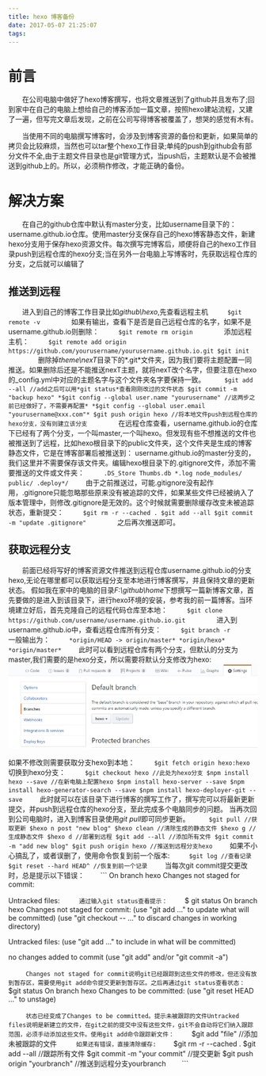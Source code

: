```yaml
---
title: hexo 博客备份
date: 2017-05-07 21:25:07
tags:
---
```

# 前言
　　在公司电脑中做好了hexo博客撰写，也将文章推送到了github并且发布了;回到家中在自己的电脑上想给自己的博客添加一篇文章，按照hexo建站流程，又建了一遍，但写完文章后发现，之前在公司写得博客被覆盖了，想哭的感觉有木有。

　　当使用不同的电脑撰写博客时，会涉及到博客资源的备份和更新，如果简单的拷贝会比较麻烦，当然也可以tar整个hexo工作目录;单纯的push到github会有部分文件不全,由于主题文件目录也是git管理方式，当push后，主题默认是不会被推送到github上的。所以，必须稍作修改，才能正确的备份。
# 解决方案
　　在自己的github仓库中默认有master分支，比如username目录下的：
username.github.io仓库。使用master分支保存自己的hexo博客静态文件，新建hexo分支用于保存hexo资源文件。每次撰写完博客后，顺便将自己的hexo工作目录push到远程仓库的hexo分支;当在另外一台电脑上写博客时，先获取远程仓库的分支，之后就可以编辑了
## 推送到远程
　　进入到自己的博客工作目录比如*github\hexo*,先查看远程主机
　　```
  $git remote -v
　　```
　　如果有输出，查看下是否是自己远程仓库的名字，如果不是username.github.io则删除：
　　```
  $git remote rm origin
　　```
　　添加远程主机：
　　```
  $git remote add origin https://github.com/yourusername/yourusername.github.io.git
  $git init 
　　```
　　<!--more-->
　　删除掉*theme\nexT*目录下的*.git*文件夹，因为我们要将主题配置一同推送。如果删除后还是不能推送nexT主题，就将nexT改个名字，但要注意在hexo的_config.yml中对应的主题名字与这个文件夹名字要保持一致。
　　```
  $git add --all //add之后可以用*git status*查看刚刚改过的文件状态
  $git commit -m "backup hexo"
  *$git config --global user.name "yourusername" //这两步之前已经做好了，不需要再配置*
  *$git config --global user.email "yourusername@xxx.com"*
  $git push origin hexo //将本地文件push到远程仓库的hexo分支，没有则建立该分支
　　```
　　在远程仓库查看，username.github.io的仓库下已经有了两个分支，一个叫master,一个叫hexo。但发现有些不想推送的文件也被推送到了远程，比如hexo根目录下的public文件夹，这个文件夹是生成的博客静态文件，它是在博客部署后被推送到：
username.github.io的master分支的，我们这里并不需要保存该文件夹。编辑hexo根目录下的.gitignore文件，添加不需要推送的文件或文件夹：
　　```
  .DS_Store
  Thumbs.db
  *.log
  node_modules/
  public/
  .deploy*/
　　```
由于之前推送过，可能.gitignore没有起作用，.gitignore只能忽略那些原来没有被追踪的文件，如果某些文件已经被纳入了版本管理中，则修改.gitignore是无效的。这个时候就需要删除缓存改变未被追踪状态，重新提交：
　　```
  $git rm -r --cached .
  $git add --all
  $git commit -m "update .gitignore"
　　```
　　之后再次推送即可。
## 获取远程分支
　　前面已经将写好的博客资源文件推送到远程仓库username.github.io的分支hexo,无论在哪里都可以获取远程分支至本地进行博客撰写，并且保持文章的更新状态。
假如我在家中的电脑的目录*F:\github\home*下想撰写一篇新博客文章，首先要做的是进入到该目录下，进行hexo环境的安装，参考我的前一篇博客。当环境建立好后，首先克隆自己的远程代码仓库至本地：
　　```
  $git clone https://github.com/username/username.github.io.git
　　```
　　进入到username.github.io中，查看远程仓库所有分支：
　　```
  $git branch -r
　　```
　　一般输出为：
　　```
  *origin/HEAD -> origin/master*
  *origin/hexo*
  *origin/master*
　　```
此时可以看到远程仓库有两个分支，但默认的分支为master,我们需要的是hexo分支，所以需要将默认分支修改为hexo:
![Alt text](hexo-backup/setbranch.jpg)

如果不修改则需要获取分支hexo到本地：
　　```
  $git fetch origin hexo:hexo
　　```
切换到hexo分支：
　　```
  $git checkout hexo //此处为hexo分支
  $npm install hexo --save //在新电脑上配置hexo
  $npm install hexo-server --save
  $npm install hexo-generator-search --save
  $npm install hexo-deployer-git --save
　　```
此时就可以在该目录下进行博客的撰写工作了，撰写完可以将最新更新提交，并push到远程仓库的hexo分支，至此完成多个电脑同步的问题。
当再次回到公司电脑时，进入到博客目录使用*git pull*即可同步更新。
　　```
  $git pull //获取更新
  $hexo n post "new blog"
  $hexo clean //清除生成的静态文件
  $hexo g //生成静态文件
  $hexo d //部署到远程
  $git add --all //添加所有文件
  $git commit -m "add new blog"
  $git push origin hexo //推送到远程分支hexo
　　```
 如果不小心搞乱了，或者误删了，使用命令恢复到前一个版本:
　　```
  $git log //查看记录
  $git reset --hard HEAD^ //恢复到前一个记录
　　```
 当每次git commit提交更改时，总是提示以下错误：
　　```
 On branch hexo
 Changes not staged for commit:
       
 Untracked files:
　　```
 通过输入git status查看提示：
　　```
 $ git status
On branch hexo
Changes not staged for commit:
  (use "git add <file>..." to update what will be committed)
  (use "git checkout -- <file>..." to discard changes in working directory)

        
Untracked files:
  (use "git add <file>..." to include in what will be committed)

        
no changes added to commit (use "git add" and/or "git commit -a")
 
　　```
 Changes not staged for commit说明git已经跟踪到这些文件的修改，但还没有放到暂存区，需要使用git add命令提交更新到暂存区。之后再通过git status查看状态：
　　```
$git status
On branch hexo
Changes to be committed:
  (use "git reset HEAD <file>..." to unstage)

       
　　```
 状态已经变成了Changes to be committed。提示未被跟踪的文件Untracked files说明是新建立的文件，在git之前的提交中没有这些文件，git不会自动将它们纳入跟踪范围，必须手动添加这些文件。使用git add命令跟踪新文件：
　　```
$git add "file" //添加未被跟踪的文件
　　```
如果还有错误，直接清除缓存:
　　```
$git rm -r --cached .
$git add --all //跟踪所有文件
$git commit -m "your commit" //提交更新
$git push origin "yourbranch" //推送到远程分支yourbranch
　　```

